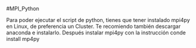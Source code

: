 #MPI_Python

Para poder ejecutar el script de python, tienes que tener instalado mpi4py en Linux, de preferencia un Cluster.
Te recomiendo también descargar anaconda e instalarlo. 
Después instalar mpi4py con la instrucción conde install mp4py
